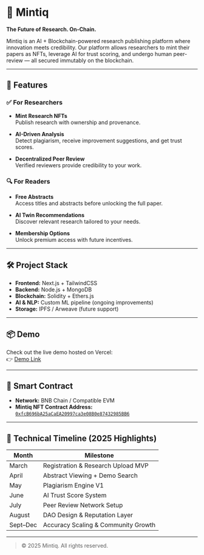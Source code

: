 # 🧠 Mintiq

**The Future of Research. On-Chain.**

Mintiq is an AI + Blockchain-powered research publishing platform where innovation meets credibility. Our platform allows researchers to mint their papers as NFTs, leverage AI for trust scoring, and undergo human peer-review — all secured immutably on the blockchain.

---

## 🚀 Features

### ✅ For Researchers

- **Mint Research NFTs**\
  Publish research with ownership and provenance.

- **AI-Driven Analysis**\
  Detect plagiarism, receive improvement suggestions, and get trust scores.

- **Decentralized Peer Review**\
  Verified reviewers provide credibility to your work.

### 🔍 For Readers

- **Free Abstracts**\
  Access titles and abstracts before unlocking the full paper.

- **AI Twin Recommendations**\
  Discover relevant research tailored to your needs.

- **Membership Options**\
  Unlock premium access with future incentives.

---

## 🛠️ Project Stack

- **Frontend:** Next.js + TailwindCSS
- **Backend:** Node.js + MongoDB
- **Blockchain:** Solidity + Ethers.js
- **AI & NLP:** Custom ML pipeline (ongoing improvements)
- **Storage:** IPFS / Arweave (future support)

---

## 📦 Demo

Check out the live demo hosted on Vercel:\
👉 [Demo Link](https://app.mintiq.xyz)

---

## 🧾 Smart Contract

- **Network:** BNB Chain / Compatible EVM
- **Mintiq NFT Contract Address:** [`0xfcB696bA25aCaEA20997ca3e08B0e87432985BB6`](https://testnet.bscscan.com/address/0xfcB696bA25aCaEA20997ca3e08B0e87432985BB6)

---

## 📅 Technical Timeline (2025 Highlights)

| Month    | Milestone                           |
| -------- | ----------------------------------- |
| March    | Registration & Research Upload MVP  |
| April    | Abstract Viewing + Demo Search      |
| May      | Plagiarism Engine V1                |
| June     | AI Trust Score System               |
| July     | Peer Review Network Setup           |
| August   | DAO Design & Reputation Layer       |
| Sept–Dec | Accuracy Scaling & Community Growth |

---



> © 2025 Mintiq. All rights reserved.
